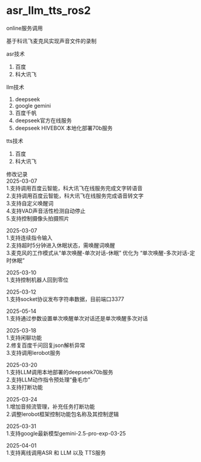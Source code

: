 # asr_llm_tts_ros2

<p>online服务调用</p>

基于科讯飞麦克风实现声音文件的录制  

asr技术  
1. 百度  
2. 科大讯飞  

llm技术  
1. deepseek  
2. google gemini  
3. 百度千帆  
4. deepseek官方在线服务  
5. deepseek HIVEBOX 本地化部署70b服务  

tts技术  
1. 百度  
2. 科大讯飞  

修改记录  
2025-03-07  
    1.支持调用百度云智能，科大讯飞在线服务完成文字转语音  
    2.支持调用百度云智能，科大讯飞在线服务完成语音转文字  
    3.支持自定义唤醒词  
    4.支持VAD声音活性检测自动停止  
    5.支持控制摄像头拍摄照片  

2025-03-07  
    1.支持连续指令输入  
    2.支持超时5分钟进入休眠状态，需唤醒词唤醒  
    3.麦克风的工作模式从“单次唤醒-单次对话-休眠” 优化为 “单次唤醒-多次对话-定时休眠”  

2025-03-10  
    1.支持控制机器人回到零位  

2025-03-12  
    1.支持socket协议发布字符串数据，目前端口3377  

2025-05-14  
    1.支持通过参数设置单次唤醒单次对话还是单次唤醒多次对话  

2025-03-18  
    1.支持闲聊功能  
    2.修复百度千问回复json解析异常  
    3.支持调用lerobot服务  

2025-03-20  
    1.支持LLM调用本地部署的deepseek70b服务  
    2.支持LLM动作指令预处理“叠毛巾”  
    3.支持打断功能  

2025-03-24  
    1.增加音频流管理，补充任务打断功能  
    2.调整lerobot框架控制功能包名称及其控制逻辑  

2025-03-31   
    1.支持google最新模型gemini-2.5-pro-exp-03-25  

2025-04-01  
    1.支持离线调用ASR 和 LLM 以及 TTS服务  
    

